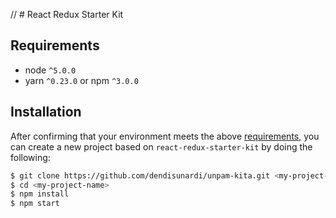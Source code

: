 // # React Redux Starter Kit

## Requirements
* node `^5.0.0`
* yarn `^0.23.0` or npm `^3.0.0`

## Installation

After confirming that your environment meets the above [requirements](#requirements), you can create a new project based on `react-redux-starter-kit` by doing the following:

```bash
$ git clone https://github.com/dendisunardi/unpam-kita.git <my-project-name>
$ cd <my-project-name>
$ npm install
$ npm start
```
